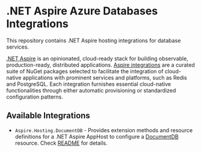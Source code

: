 # .NET Aspire Azure Databases Integrations

This repository contains .NET Aspire hosting integrations for database services.

[.NET Aspire](https://learn.microsoft.com/en-us/dotnet/aspire/fundamentals/integrations-overview) is an opinionated, cloud-ready stack for building observable, production-ready, distributed applications. [Aspire integrations](https://learn.microsoft.com/en-us/dotnet/aspire/fundamentals/integrations-overview) are a curated suite of NuGet packages selected to facilitate the integration of cloud-native applications with prominent services and platforms, such as Redis and PostgreSQL. Each integration furnishes essential cloud-native functionalities through either automatic provisioning or standardized configuration patterns.

## Available Integrations

- `Aspire.Hosting.DocumentDB` - Provides extension methods and resource definitions for a .NET Aspire AppHost to configure a [DocumentDB](https://github.com/microsoft/documentdb) resource. Check [README](src/Aspire.Hosting.DocumentDB/README.md) for details.